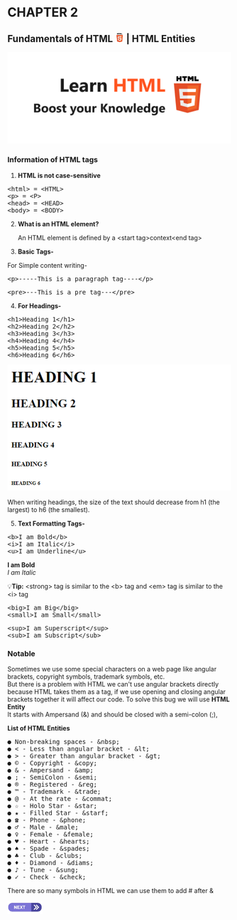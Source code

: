 # CHAPTER 2
## Fundamentals of HTML <img src="https://github.com/Ninja-Vikash/Assets/blob/main/Asset%20Icon/htmlLogo.png" height="20px" /> | HTML Entities

![Banner](https://github.com/Ninja-Vikash/Assets/blob/main/HTML%20Assets/HTML.png)
### Information of HTML tags

1. **HTML is not case-sensitive**
<pre>
&lthtml&gt = &ltHTML&gt
&ltp&gt = &ltP&gt
&lthead&gt = &ltHEAD&gt
&ltbody&gt = &ltBODY&gt
</pre>

2. **What is an HTML element?**
   <p>An HTML element is defined by a &lt;start tag&gt;context&lt;end tag&gt;</p>
   
3. **Basic Tags-**
<p>For Simple content writing-</p>
<pre>&ltp&gt-----This is a paragraph tag----&lt/p&gt</pre>
<pre>&ltpre&gt---This is a pre tag---&lt/pre&gt</pre>

4. **For Headings-**
<pre>
&lth1&gtHeading 1&lt/h1&gt
&lth2&gtHeading 2&lt/h2&gt
&lth3&gtHeading 3&lt/h3&gt
&lth4&gtHeading 4&lt/h4&gt
&lth5&gtHeading 5&lt/h5&gt
&lth6&gtHeading 6&lt/h6&gt
</pre>
  
![Heading](https://github.com/Ninja-Vikash/Assets/blob/main/HTML%20Assets/Headings.png)

<p>When writing headings, the size of the text should decrease from h1 (the largest) to h6 (the smallest).</p>

5. **Text Formatting Tags-**
<pre>
&ltb&gtI am Bold&lt/b&gt                  
&lti&gtI am Italic&lt/i&gt                
&ltu&gtI am Underline&lt/u&gt 
</pre>
<p><b>I am Bold</b><br><i>I am Italic</i></p>
<p>💡<b>Tip:</b> &ltstrong&gt tag is similar to the &ltb&gt tag and &ltem&gt tag is similar to the &lti&gt tag</p>
<pre>
&ltbig&gtI am Big&lt/big&gt
&ltsmall&gtI am Small&lt/small&gt
</pre>

<pre>
&ltsup&gtI am Superscript&lt/sup&gt
&ltsub&gtI am Subscript&lt/sub&gt
</pre>
</ol>

### Notable 
Sometimes we use some special characters on a web page like angular brackets, copyright symbols, trademark symbols, etc. <br>
But there is a problem with HTML we can't use angular brackets directly because HTML takes them as a tag, if we use opening and closing angular brackets together it will affect our code. To solve this bug we will use **HTML Entity**
<br>It starts with Ampersand (&) and should be closed with a semi-colon (;), <br>

**List of HTML Entities**
<pre>
● Non-breaking spaces - &amp;nbsp&semi;
● &lt; - Less than angular bracket - &amp;lt&semi;
● &gt; - Greater than angular bracket - &ampgt&semi;
● &copy; - Copyright - &ampcopy&semi;
● &amp; - Ampersand - &ampamp&semi;
● &semi; - SemiColon - &ampsemi&semi;
● &reg; - Registered - &ampreg&semi;
● &trade; - Trademark - &amptrade&semi;
● &commat; - At the rate - &ampcommat&semi;
● &star; - Holo Star - &ampstar&semi;
● &starf; - Filled Star - &ampstarf&semi;
● &phone; - Phone - &ampphone&semi;
● &male; - Male - &ampmale&semi;
● &female; - Female - &ampfemale&semi;
● &hearts; - Heart - &amphearts&semi;
● &spades; - Spade - &ampspades&semi;
● &clubs; - Club - &ampclubs&semi;
● &diams; - Diamond - &ampdiams&semi;
● &sung; - Tune - &ampsung&semi;
● &check; - Check - &ampcheck&semi;
</pre>

<p>There are so many symbols in HTML we can use them to add # after &</p>

<a href="https://github.com/Ninja-Vikash/HTML/tree/main/CHAPTER%203%20-%20Attributes">
   <img src="https://github.com/Ninja-Vikash/Assets/blob/main/HTML%20Assets/next-removebg-preview.png" height="30px" />
</a>

